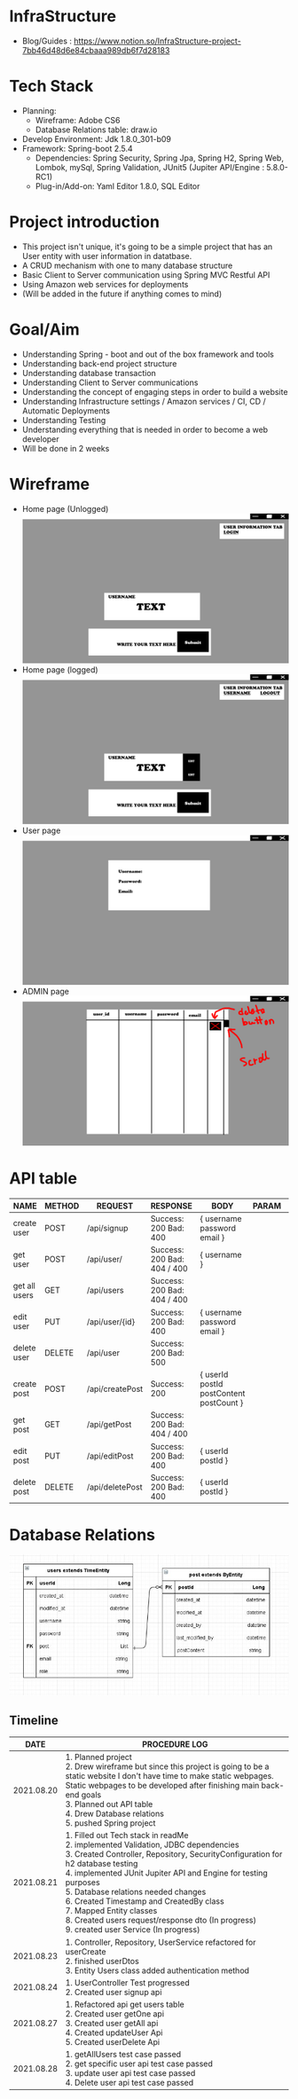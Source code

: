 # InfraStructure
- Blog/Guides : https://www.notion.so/InfraStructure-project-7bb46d48d6e84cbaaa989db6f7d28183

# Tech Stack
- Planning:
  - Wireframe: Adobe CS6
  - Database Relations table: draw.io
- Develop Environment: Jdk 1.8.0_301-b09
- Framework: Spring-boot 2.5.4
  - Dependencies: Spring Security, Spring Jpa, Spring H2, Spring Web, Lombok, mySql, Spring Validation, JUnit5 (Jupiter API/Engine : 5.8.0-RC1)
  - Plug-in/Add-on: Yaml Editor 1.8.0, SQL Editor

# Project introduction
- This project isn't unique, it's going to be a simple project that has an User entity with user information in datatbase.
- A CRUD mechanism with one to many database structure
- Basic Client to Server communication using Spring MVC Restful API
- Using Amazon web services for deployments
- (Will be added in the future if anything comes to mind)

# Goal/Aim
- Understanding Spring - boot and out of the box framework and tools
- Understanding back-end project structure
- Understanding database transaction
- Understanding Client to Server communications
- Understanding the concept of engaging steps in order to build a website
- Understanding Infrastructure settings / Amazon services / CI, CD / Automatic Deployments
- Understanding Testing
- Understanding everything that is needed in order to become a web developer
- Will be done in 2 weeks

# Wireframe
- Home page (Unlogged)
![](InfraStructure/PIC/HOME.jpg)
- Home page (logged)
![](InfraStructure/PIC/USER.jpg)
- User page
![](InfraStructure/PIC/MYPAGE.jpg)
- ADMIN page
![](InfraStructure/PIC/ADMIN.jpg)

# API table
| NAME      | METHOD   |   REQUEST | RESPONSE | BODY | PARAM | DESCRIPTION   |
| ---------- | ---------- |---------- |---------- |---------- | ---------- | ---------- |
| create user | POST | /api/signup | Success: 200 Bad: 400 | { username </br> password </br> email } </br> | ||
| get user | POST | /api/user/ | Success: 200 Bad: 404 / 400 | { username } || dependant on existing users |
| get all users | GET | /api/users | Success: 200 Bad: 404 / 400 | || dependant on existing users |
| edit user | PUT | /api/user/{id} | Success: 200 Bad: 400 | { username </br> password </br> email } |||
| delete user | DELETE | /api/user | Success: 200 Bad: 500 ||| dependant if its a User or Admin |
| create post| POST | /api/createPost | Success: 200 | { userId </br> postId </br> postContent </br> postCount }|| |
| get post | GET | /api/getPost | Success: 200 Bad: 404 / 400  | || dependant on existing users |
| edit post | PUT | /api/editPost | Success: 200 Bad: 400 | { userId </br> postId } || |
| delete post | DELETE | /api/deletePost | Success: 200 Bad: 400 | { userId </br> postId } | |dependant if its a User or Admin |

# Database Relations
![](InfraStructure/PIC/relations2.JPG)

## Timeline
| DATE      | PROCEDURE LOG                                                |
| ---------- | ------------------------------------------------------------ |
| 2021.08.20 | 1. Planned project </br> 2. Drew wireframe but since this project is going to be a static website I don't have time to make static webpages. Static webpages to be developed after finishing main back-end goals </br> 3. Planned out API table </br> 4. Drew Database relations </br> 5. pushed Spring project |
| 2021.08.21 | 1. Filled out Tech stack in readMe </br> 2. implemented Validation, JDBC dependencies </br> 3. Created Controller, Repository, SecurityConfiguration for h2 database testing </br> 4. implemented JUnit Jupiter API and Engine for testing purposes </br> 5. Database relations needed changes </br> 6. Created Timestamp and CreatedBy class </br> 7. Mapped Entity classes </br> 8. Created users request/response dto (In progress) </br> 9. created user Service (In progress) |
| 2021.08.23 | 1. Controller, Repository, UserService refactored for userCreate </br> 2. finished userDtos </br> 3. Entity Users class added authentication method |
| 2021.08.24 | 1. UserController Test progressed </br> 2. Created user signup api |
| 2021.08.27 | 1. Refactored api get users table </br> 2. Created user getOne api </br> 3. Created user getAll api </br> 4. Created updateUser Api </br> 5. Created userDelete Api |
| 2021.08.28 | 1. getAllUsers test case passed </br> 2. get specific user api test case passed </br> 3. update user api test case passed </br> 4. Delete user api test case passed |

